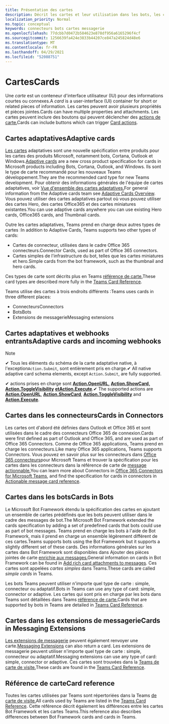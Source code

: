 ```yaml
---
title: Présentation des cartes
description: Décrit les cartes et leur utilisation dans les bots, les connecteurs et les extensions de messagerie
localization_priority: Normal
ms.topic: conceptual
keywords: connecteurs bots cartes messagerie
ms.openlocfilehash: 77dcbb7d0472b584623e878df956a6165296f4cf
ms.sourcegitcommit: 1256639fa424e3833b44207ce847a245824d48e6
ms.translationtype: MT
ms.contentlocale: fr-FR
ms.lasthandoff: 04/29/2021
ms.locfileid: "52088751"
---
```

# <a name="cards"></a><span data-ttu-id="ff7d4-104">Cartes</span><span class="sxs-lookup"><span data-stu-id="ff7d4-104">Cards</span></span>

<span data-ttu-id="ff7d4-105">Une *carte* est un conteneur d'interface utilisateur (IU) pour des informations courtes ou connexes.</span><span class="sxs-lookup"><span data-stu-id="ff7d4-105">A *card* is a user-interface (UI) container for short or related pieces of information.</span></span> <span data-ttu-id="ff7d4-106">Les cartes peuvent avoir plusieurs propriétés et pièces jointes.</span><span class="sxs-lookup"><span data-stu-id="ff7d4-106">Cards can have multiple properties and attachments.</span></span> <span data-ttu-id="ff7d4-107">Les cartes peuvent inclure des boutons qui peuvent déclencher des [actions de carte.](~/task-modules-and-cards/cards/cards-actions.md)</span><span class="sxs-lookup"><span data-stu-id="ff7d4-107">Cards can include buttons which can trigger [Card actions](~/task-modules-and-cards/cards/cards-actions.md).</span></span>

## <a name="adaptive-cards"></a><span data-ttu-id="ff7d4-108">Cartes adaptatives</span><span class="sxs-lookup"><span data-stu-id="ff7d4-108">Adaptive cards</span></span>

<span data-ttu-id="ff7d4-109">[Les cartes](~/task-modules-and-cards/cards/cards-reference.md#adaptive-card) adaptatives sont une nouvelle spécification entre produits pour les cartes des produits Microsoft, notamment bots, Cortana, Outlook et Windows.</span><span class="sxs-lookup"><span data-stu-id="ff7d4-109">[Adaptive cards](~/task-modules-and-cards/cards/cards-reference.md#adaptive-card) are a new cross product specification for cards in Microsoft products including Bots, Cortana, Outlook, and Windows.</span></span> <span data-ttu-id="ff7d4-110">Ils sont le type de carte recommandé pour les nouveaux Teams développement.</span><span class="sxs-lookup"><span data-stu-id="ff7d4-110">They are the recommended card type for new Teams development.</span></span> <span data-ttu-id="ff7d4-111">Pour obtenir des informations générales de l'équipe de cartes adaptatives, voir [Vue d'ensemble des cartes adaptatives.](/adaptive-cards)</span><span class="sxs-lookup"><span data-stu-id="ff7d4-111">For general information from the Adaptive cards team see [Adaptive Cards Overview](/adaptive-cards).</span></span> <span data-ttu-id="ff7d4-112">Vous pouvez utiliser des cartes adaptatives partout où vous pouvez utiliser des cartes Hero, des cartes Office365 et des cartes miniatures existantes.</span><span class="sxs-lookup"><span data-stu-id="ff7d4-112">You can use adaptive cards anywhere you can use existing Hero cards, Office365 cards, and Thumbnail cards.</span></span>

<span data-ttu-id="ff7d4-113">Outre les cartes adaptatives, Teams prend en charge deux autres types de cartes :</span><span class="sxs-lookup"><span data-stu-id="ff7d4-113">In addition to Adaptive Cards, Teams supports two other types of cards:</span></span>

* <span data-ttu-id="ff7d4-114">Cartes de connecteur, utilisées dans le cadre Office 365 connecteurs.</span><span class="sxs-lookup"><span data-stu-id="ff7d4-114">Connector Cards, used as part of Office 365 connectors.</span></span>
* <span data-ttu-id="ff7d4-115">Cartes simples de l'infrastructure du bot, telles que les cartes miniatures et hero.</span><span class="sxs-lookup"><span data-stu-id="ff7d4-115">Simple cards from the bot framework, such as the thumbnail and hero cards.</span></span>

<span data-ttu-id="ff7d4-116">Ces types de carte sont décrits plus en Teams [référence de carte.](~/task-modules-and-cards/cards/cards-reference.md)</span><span class="sxs-lookup"><span data-stu-id="ff7d4-116">These card types are described more fully in the [Teams Card Reference](~/task-modules-and-cards/cards/cards-reference.md).</span></span>

<span data-ttu-id="ff7d4-117">Teams utilise des cartes à trois endroits différents :</span><span class="sxs-lookup"><span data-stu-id="ff7d4-117">Teams uses cards in three different places:</span></span>

* <span data-ttu-id="ff7d4-118">Connecteurs</span><span class="sxs-lookup"><span data-stu-id="ff7d4-118">Connectors</span></span>
* <span data-ttu-id="ff7d4-119">Bots</span><span class="sxs-lookup"><span data-stu-id="ff7d4-119">Bots</span></span>
* <span data-ttu-id="ff7d4-120">Extensions de messagerie</span><span class="sxs-lookup"><span data-stu-id="ff7d4-120">Messaging extensions</span></span>

## <a name="adaptive-cards-and-incoming-webhooks"></a><span data-ttu-id="ff7d4-121">Cartes adaptatives et webhooks entrants</span><span class="sxs-lookup"><span data-stu-id="ff7d4-121">Adaptive cards and incoming webhooks</span></span>

> [!NOTE]
>
> <span data-ttu-id="ff7d4-122">✔ Tous les éléments du schéma de la carte adaptative native, à l'exception`Action.Submit`, sont entièrement pris en charge.</span><span class="sxs-lookup"><span data-stu-id="ff7d4-122">✔ All native adaptive card schema elements, except `Action.Submit`, are fully supported.</span></span>
>
> <span data-ttu-id="ff7d4-123">✔ actions prises en charge sont [**Action.OpenURL,**](https://adaptivecards.io/explorer/Action.OpenUrl.html) [**Action.ShowCard,**](https://adaptivecards.io/explorer/Action.ShowCard.html) [**Action.ToggleVisibility**](https://adaptivecards.io/explorer/Action.ToggleVisibility.html) [**etAction.Execute**](https://docs.microsoft.com/adaptive-cards/authoring-cards/universal-action-model#actionexecute).</span><span class="sxs-lookup"><span data-stu-id="ff7d4-123">✔ The supported actions are [**Action.OpenURL**](https://adaptivecards.io/explorer/Action.OpenUrl.html), [**Action.ShowCard**](https://adaptivecards.io/explorer/Action.ShowCard.html), [**Action.ToggleVisibility**](https://adaptivecards.io/explorer/Action.ToggleVisibility.html) and [**Action.Execute**](https://docs.microsoft.com/adaptive-cards/authoring-cards/universal-action-model#actionexecute).</span></span>

## <a name="cards-in-connectors"></a><span data-ttu-id="ff7d4-124">Cartes dans les connecteurs</span><span class="sxs-lookup"><span data-stu-id="ff7d4-124">Cards in Connectors</span></span>

<span data-ttu-id="ff7d4-125">Les cartes ont d'abord été définies dans Outlook et Office 365 et sont utilisées dans le cadre des connecteurs Office 365 de connexion.</span><span class="sxs-lookup"><span data-stu-id="ff7d4-125">Cards were first defined as part of Outlook and Office 365, and are used as part of Office 365 Connectors.</span></span> <span data-ttu-id="ff7d4-126">Comme de Office 365 applications, Teams prend en charge les connecteurs.</span><span class="sxs-lookup"><span data-stu-id="ff7d4-126">Like many Office 365 applications, Teams supports Connectors.</span></span> <span data-ttu-id="ff7d4-127">Vous pouvez en savoir plus sur les connecteurs dans [Office 365 connecteurs](~/webhooks-and-connectors/what-are-webhooks-and-connectors.md)pour Microsoft Teams et trouver la spécification pour les cartes dans les connecteurs dans la référence de carte de [message actionnable.](/outlook/actionable-messages/card-reference)</span><span class="sxs-lookup"><span data-stu-id="ff7d4-127">You can learn more about Connectors in [Office 365 Connectors for Microsoft Teams](~/webhooks-and-connectors/what-are-webhooks-and-connectors.md), and find the specification for cards in connectors in [Actionable message card reference](/outlook/actionable-messages/card-reference).</span></span>

## <a name="cards-in-bots"></a><span data-ttu-id="ff7d4-128">Cartes dans les bots</span><span class="sxs-lookup"><span data-stu-id="ff7d4-128">Cards in Bots</span></span>

<span data-ttu-id="ff7d4-129">Le Microsoft Bot Framework étendu la spécification des cartes en ajoutant un ensemble de cartes prédéfinës que les bots peuvent utiliser dans le cadre des messages de bot.</span><span class="sxs-lookup"><span data-stu-id="ff7d4-129">The Microsoft Bot Framework extended the cards specification by adding a set of predefined cards that bots could use as part of bot messages.</span></span> <span data-ttu-id="ff7d4-130">Teams prend en charge les bots à l'aide de Bot Framework, mais il prend en charge un ensemble légèrement différent de ces cartes.</span><span class="sxs-lookup"><span data-stu-id="ff7d4-130">Teams supports bots using the Bot Framework but it supports a slightly different set of these cards.</span></span> <span data-ttu-id="ff7d4-131">Des informations générales sur les cartes dans Bot Framework sont disponibles dans Ajouter des pièces jointes de carte [enrichie aux messages.](/bot-framework/nodejs/bot-builder-nodejs-send-rich-cards)</span><span class="sxs-lookup"><span data-stu-id="ff7d4-131">General information on cards in Bot Framework can be found in [Add rich card attachments to messages](/bot-framework/nodejs/bot-builder-nodejs-send-rich-cards).</span></span> <span data-ttu-id="ff7d4-132">Ces cartes sont appelées *cartes simples* dans Teams.</span><span class="sxs-lookup"><span data-stu-id="ff7d4-132">These cards are called *simple cards* in Teams.</span></span>

<span data-ttu-id="ff7d4-133">Les bots Teams peuvent utiliser n'importe quel type de carte : simple, connecteur ou adaptatif.</span><span class="sxs-lookup"><span data-stu-id="ff7d4-133">Bots in Teams can use any type of card: simple, connector or adaptive.</span></span> <span data-ttu-id="ff7d4-134">Les cartes qui sont pris en charge par les bots dans Teams sont détaillées dans Teams [référence de carte.](~/task-modules-and-cards/cards/cards-reference.md)</span><span class="sxs-lookup"><span data-stu-id="ff7d4-134">Cards that are supported by bots in Teams are detailed in [Teams Card Reference](~/task-modules-and-cards/cards/cards-reference.md).</span></span>  

## <a name="cards-in-messaging-extensions"></a><span data-ttu-id="ff7d4-135">Cartes dans les extensions de messagerie</span><span class="sxs-lookup"><span data-stu-id="ff7d4-135">Cards in Messaging Extensions</span></span>

<span data-ttu-id="ff7d4-136">[Les extensions de messagerie](~/messaging-extensions/what-are-messaging-extensions.md) peuvent également renvoyer une carte.</span><span class="sxs-lookup"><span data-stu-id="ff7d4-136">[Messaging Extensions](~/messaging-extensions/what-are-messaging-extensions.md) can also return a card.</span></span> <span data-ttu-id="ff7d4-137">Les extensions de messagerie peuvent utiliser n'importe quel type de carte : simple, connecteur ou adaptatif.</span><span class="sxs-lookup"><span data-stu-id="ff7d4-137">Messaging extensions can use any type of card: simple, connector or adaptive.</span></span> <span data-ttu-id="ff7d4-138">Ces cartes sont trouvées dans la [Teams de carte de visite.](~/task-modules-and-cards/cards/cards-reference.md)</span><span class="sxs-lookup"><span data-stu-id="ff7d4-138">These cards are found in the [Teams Card Reference](~/task-modules-and-cards/cards/cards-reference.md).</span></span>

## <a name="card-reference"></a><span data-ttu-id="ff7d4-139">Référence de carte</span><span class="sxs-lookup"><span data-stu-id="ff7d4-139">Card reference</span></span>

<span data-ttu-id="ff7d4-140">Toutes les cartes utilisées par Teams sont répertoriées dans la Teams [de carte de visite.](~/task-modules-and-cards/cards/cards-reference.md)</span><span class="sxs-lookup"><span data-stu-id="ff7d4-140">All cards used by Teams are listed in the [Teams Card Reference](~/task-modules-and-cards/cards/cards-reference.md).</span></span> <span data-ttu-id="ff7d4-141">Cette référence décrit également les différences entre les cartes Bot Framework et les cartes Teams.</span><span class="sxs-lookup"><span data-stu-id="ff7d4-141">This reference also describes differences between Bot Framework cards and cards in Teams.</span></span>

